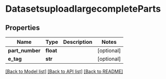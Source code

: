 # DatasetsuploadlargecompleteParts

## Properties
Name | Type | Description | Notes
------------ | ------------- | ------------- | -------------
**part_number** | **float** |  | [optional] 
**e_tag** | **str** |  | [optional] 

[[Back to Model list]](../README.md#documentation-for-models) [[Back to API list]](../README.md#documentation-for-api-endpoints) [[Back to README]](../README.md)

